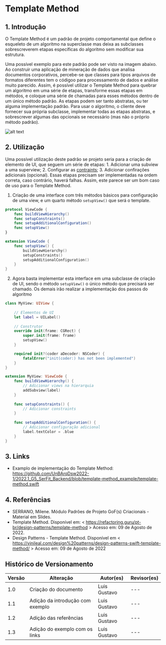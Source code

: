 # Template Method

## 1. Introdução

O Template Method é um padrão de projeto comportamental que define o esqueleto de um algoritmo na superclasse mas deixa as subclasses sobrescreverem etapas específicas do algoritmo sem modificar sua estrutura.

Uma possível exemplo para este padrão pode ser visto na imagem abaixo. Ao construir uma aplicação de mineração de dados que analisa documentos corporativos, percebe-se que classes para tipos arquivos de formatos diferentes tem o códigoo para processamento de dados e análise muito parecido. Assim, é possível utilizar o Template Method para quebrar um algoritmo em uma série de etapas, transforme essas etapas em métodos, e coloque uma série de chamadas para esses métodos dentro de um único método padrão. As etapas podem ser tanto abstratas, ou ter alguma implementação padrão. Para usar o algoritmo, o cliente deve fornecer sua própria subclasse, implementar todas as etapas abstratas, e sobrescrever algumas das opcionais se necessário (mas não o próprio método padrão).

![alt text](https://refactoring.guru/images/patterns/diagrams/template-method/problem-2x.png)

## 2. Utilização

Uma possível utilização deste padrão se projeto seria para a criação de elemento de UI, que seguem um série de etapas: 1. Adicionar uma subview a uma superview; 2. Configurar as [contraints](https://developer.apple.com/documentation/uikit/uiview/1622464-constraints); 3. Adicionar confirações adicionais (opcional). Essas etapas precisam ser implementadas na ordem correta, caso contrário, haverá falhas. Assim, este parece ser um bom caso de uso para o Template Method.

1. Criação de uma interface com três métodos básicos para configuração de uma view, e um quarto método `setupView()` que será o template.

```swift
protocol ViewCode {
    func buildViewHierarchy()
    func setupConstraints()
    func setupAdditionalConfiguration()
    func setupView()
}

extension ViewCode {
    func setupView() {
        buildViewHierarchy()
        setupConstraints()
        setupAdditionalConfiguration()
    }
}
```

2. Agora basta implementar esta interface em uma subclasse de criação de UI, sendo o método `setupView()` o único método que precisará ser chamado. Os demais irão realizar a implementação dos passos do algoritmo 

```swift
class MyView: UIView {
    
    // Elementos de UI
    let label = UILabel()
    
    // Construtor
    override init(frame: CGRect) {
        super.init(frame: frame)
        setupView()
    }

    required init?(coder aDecoder: NSCoder) {
        fatalError("init(coder:) has not been implemented")
    }
}

extension MyView: ViewCode {
    func buildViewHierarchy() {
        // Adicionar views na hierarquia
        addSubview(label)
    }
    
    func setupConstraints() {
        // Adicionar constraints
    }
    
    func setupAdditionalConfiguration() {
        // Adicionar configuração adicional
        label.textColor = .blue
    }
}
```

## 3. Links

- Examplo de implementação do Template Method: https://github.com/UnBArqDsw2022-1/2022.1_G5_SerFit_Backend/blob/template-method_example/template-method.swift

## 4. Referências

- SERRANO, Milene. Módulo Padrões de Projeto GoF(s) Criacionais - Material em Slides.
- Template Method. Disponível em: < https://refactoring.guru/pt-br/design-patterns/template-method > Acesso em: 09 de Agosto de 2022.
- Design Patterns - Template Method. Disponível em < https://vinileal.com/design%20patterns/design-patterns-swift-template-method/ > Acesso em: 09 de Agosto de 2022

## Histórico de Versionamento

| Versão | Alteração | Autor(es) | Revisor(es) |
| --- | --- | --- | --- |
| 1.0 | Criação do documento | Luis Gustavo | --- |
| 1.1 | Adição da introdução com exemplo | Luis Gustavo | --- |
| 1.2 | Adição das referências | Luis Gustavo | --- |
| 1.3 | Adição do exemplo com os links | Luis Gustavo | --- |